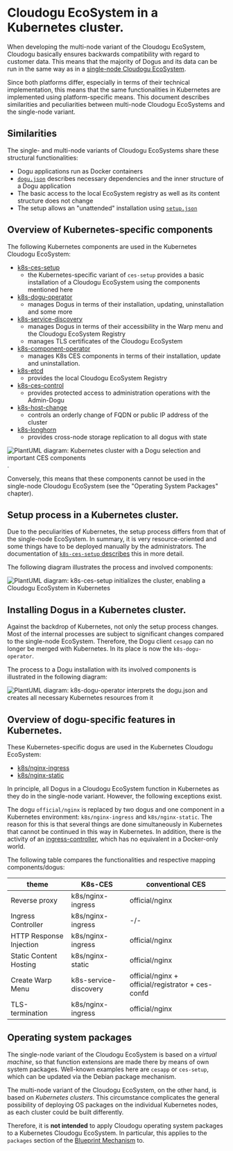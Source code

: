 # Cloudogu EcoSystem in a Kubernetes cluster.

When developing the multi-node variant of the Cloudogu EcoSystem, Cloudogu basically ensures backwards compatibility with regard to customer data. This means that the majority of Dogus and its data can be run in the same way as in a [single-node Cloudogu EcoSystem](https://github.com/cloudogu/ecosystem).

Since both platforms differ, especially in terms of their technical implementation, this means that the same functionalities in Kubernetes are implemented using platform-specific means. This document describes similarities and peculiarities between multi-node Cloudogu EcoSystems and the single-node variant.

## Similarities

The single- and multi-node variants of Cloudogu EcoSystems share these structural functionalities:

- Dogu applications run as Docker containers
- [`dogu.json`](https://github.com/cloudogu/dogu-development-docs/blob/main/docs/core/compendium_en.md) describes necessary dependencies and the inner structure of a Dogu application
- The basic access to the local EcoSystem registry as well as its content structure does not change
- The setup allows an "unattended" installation using [`setup.json`](https://docs.cloudogu.com/de/docs/system-components/ces-setup/operations/setup-json/)

## Overview of Kubernetes-specific components

The following Kubernetes components are used in the Kubernetes Cloudogu EcoSystem:

- [k8s-ces-setup](https://github.com/cloudogu/k8s-ces-setup)
  - the Kubernetes-specific variant of `ces-setup` provides a basic installation of a Cloudogu EcoSystem using the components mentioned here
- [k8s-dogu-operator](https://github.com/cloudogu/k8s-dogu-operator)
  - manages Dogus in terms of their installation, updating, uninstallation and some more
- [k8s-service-discovery](https://github.com/cloudogu/k8s-service-discovery)
  - manages Dogus in terms of their accessibility in the Warp menu and the Cloudogu EcoSystem Registry
  - manages TLS certificates of the Cloudogu EcoSystem
- [k8s-component-operator](https://github.com/cloudogu/k8s-component-operator)
  - manages K8s CES components in terms of their installation, update and uninstallation.
- [k8s-etcd](https://github.com/cloudogu/k8s-etcd)
  - provides the local Cloudogu EcoSystem Registry
- [k8s-ces-control](https://github.com/cloudogu/k8s-ces-control)
  - provides protected access to administration operations with the Admin-Dogu
- [k8s-host-change](https://github.com/cloudogu/k8s-host-change)
  - controls an orderly change of FQDN or public IP address of the cluster
- [k8s-longhorn](https://github.com/cloudogu/k8s-longhorn)
  - provides cross-node storage replication to all dogus with state

![PlantUML diagram: Kubernetes cluster with a Dogu selection and important CES components](figures/k8s-ces-overview-components_en.png "Kubernetes cluster with a Dogu selection and important CES components").

Conversely, this means that these components cannot be used in the single-node Cloudogu EcoSystem (see the "Operating System Packages" chapter).

## Setup process in a Kubernetes cluster.

Due to the peculiarities of Kubernetes, the setup process differs from that of the single-node EcoSystem. In summary, it is very resource-oriented and some things have to be deployed manually by the administrators. The documentation of [`k8s-ces-setup` describes](https://github.com/cloudogu/k8s-ces-setup/blob/develop/docs/operations/installation_guide_en.md) this in more detail.

The following diagram illustrates the process and involved components:

![PlantUML diagram: k8s-ces-setup initializes the cluster, enabling a Cloudogu EcoSystem in Kubernetes](figures/k8s-ces-overview-setup_en.png
"k8s-ces-setup initializes the cluster, enabling a Cloudogu EcoSystem in Kubernetes.")

## Installing Dogus in a Kubernetes cluster.

Against the backdrop of Kubernetes, not only the setup process changes. Most of the internal processes are subject to significant changes compared to the single-node EcoSystem. Therefore, the Dogu client `cesapp` can no longer be merged with Kubernetes. In its place is now the `k8s-dogu-operator`.

The process to a Dogu installation with its involved components is illustrated in the following diagram:

[](figures/k8s-dogu-operator-dogu-installation_en.png)
![PlantUML diagram: k8s-dogu-operator interprets the dogu.json and creates all necessary Kubernetes resources from it](figures/k8s-dogu-operator-dogu-installation_en.png
"k8s-dogu-operator interprets dogu.json and creates all necessary Kubernetes resources from it.")

## Overview of dogu-specific features in Kubernetes.

These Kubernetes-specific dogus are used in the Kubernetes Cloudogu EcoSystem:

- [k8s/nginx-ingress](https://github.com/cloudogu/nginx-ingress)
- [k8s/nginx-static](https://github.com/cloudogu/nginx-static)

In principle, all Dogus in a Cloudogu EcoSystem function in Kubernetes as they do in the single-node variant. However, the following exceptions exist.

The dogu `official/nginx` is replaced by two dogus and one component in a Kubernetes environment: `k8s/nginx-ingress` and `k8s/nginx-static`. The reason for this is that several things are done simultaneously in Kubernetes that cannot be continued in this way in Kubernetes. In addition, there is the activity of an [ingress-controller](https://kubernetes.io/docs/concepts/services-networking/ingress-controllers/), which has no equivalent in a Docker-only world.

The following table compares the functionalities and respective mapping components/dogus:

| theme                   | K8s-CES               | conventional CES                                  |
|-------------------------|-----------------------|---------------------------------------------------|
| Reverse proxy           | k8s/nginx-ingress     | official/nginx                                    |
| Ingress Controller      | k8s/nginx-ingress     | -/-                                               |
| HTTP Response Injection | k8s/nginx-ingress     | official/nginx                                    |
| Static Content Hosting  | k8s/nginx-static      | official/nginx                                    |
| Create Warp Menu        | k8s-service-discovery | official/nginx + official/registrator + ces-confd |
| TLS-termination         | k8s/nginx-ingress     | official/nginx                                    |

## Operating system packages

The single-node variant of the Cloudogu EcoSystem is based on a _virtual machine_, so that function extensions are made there by means of own system packages. Well-known examples here are `cesapp` or `ces-setup`, which can be updated via the Debian package mechanism.

The multi-node variant of the Cloudogu EcoSystem, on the other hand, is based on _Kubernetes clusters_. This circumstance complicates the general possibility of deploying OS packages on the individual Kubernetes nodes, as each cluster could be built differently.

Therefore, it is **not intended** to apply Cloudogu operating system packages to a Kubernetes Cloudogu EcoSystem. In particular, this applies to the `packages` section of the [Blueprint Mechanism](https://docs.cloudogu.com/de/docs/system-components/cesapp/operations/blueprint_upgrade/#property-packages) to.